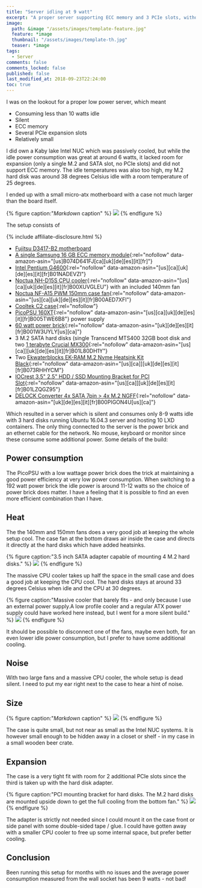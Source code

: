 ```yaml
---
title: "Server idling at 9 watt"
excerpt: "A proper server supporting ECC memory and 3 PCIe slots, without the noise, heat issues and high power consumption. Idling at only 8-9 watt - measured from the power outlet!"
image:
  path: &image "/assets/images/template-feature.jpg"
  feature: *image
  thumbnail: "/assets/images/template-th.jpg"
  teaser: *image
tags:
  - Server
comments: false
comments_locked: false
published: false
last_modified_at: 2018-09-23T22:24:00
toc: true
---
```

I was on the lookout for a proper low power server, which meant
* Consuming less than 10 watts idle
* Silent
* ECC memory
* Several PCIe expansion slots
* Relatively small

I did own a Kaby lake Intel NUC which was passively cooled, but while the idle power consumption was great at around 6 watts, it lacked room for expansion (only a single M.2 and SATA slot, no PCIe slots) and did not support ECC memory. The idle temperatures was also too high, my M.2 hard disk was around 38 degrees Celsius idle with a room temperature of 25 degrees.

I ended up with a small micro-atx motherboard with a case not much larger than the board itself.

{% figure caption:"*Markdown* caption" %}
![](/assets/images/)
{% endfigure %}

The setup consists of

{% include affiliate-disclosure.html %}

* [Fujitsu D3417-B2 motherboard](http://www.fujitsu.com/global/products/computing/peripheral/mainboards/extended-lifecycle-main/pmod-177972.html)
* [A single Samsung 16 GB ECC memory module](https://www.amazon.com/dp/B074D641FJ/){:rel="nofollow" data-amazon-asin="[us]B074D641FJ[ca][uk][de][es][it][fr]"}
* [Intel Pentium G4600](https://www.amazon.com/dp/B01NADEVZI/){:rel="nofollow" data-amazon-asin="[us][ca][uk][de][es][it][fr]B01NADEVZI"}
* [Noctua NH-D15S CPU cooler](https://www.amazon.com/dp/B00XUVGLEU/){:rel="nofollow" data-amazon-asin="[us][ca][uk][de][es][it][fr]B00XUVGLEU"} with an included 140mm fan
* [Noctua NF-A15 PWM 150mm case fan](https://www.amazon.com/dp/B00AED7XFI/){:rel="nofollow" data-amazon-asin="[us][ca][uk][de][es][it][fr]B00AED7XFI"}
* [Cooltek C2 case](https://www.aliexpress.com/item/Jonsbo-C2-Black-C2BK-HTPC-ITX-Mini-computer-case-in-aluminum-support-3-5-HDD-USB3/32718835069.html){:rel="nofollow"}
* [PicoPSU 160XT](https://www.amazon.com/dp/B005TWE6B8/){:rel="nofollow" data-amazon-asin="[us][ca][uk][de][es][it][fr]B005TWE6B8"} power supply
* [60 watt power brick](https://www.amazon.com/dp/B005TWE6B8/){:rel="nofollow" data-amazon-asin="[uk][de][es][it][fr]B001W3UYLY[us][ca]"}
* 3 M.2 SATA hard disks (single Transcend MTS400 32GB boot disk and two [1 terabyte Crucial MX300](https://www.amazon.com/dp/B01L80DH1Y/){:rel="nofollow" data-amazon-asin="[us][ca]][uk][de][es][it][fr]B01L80DH1Y"}
* Two [Ekwaterblocks EK-RAM M.2 Nvme Heatsink Kit Black](https://www.amazon.com/dp/B073RHHYCM/){:rel="nofollow" data-amazon-asin="[us][ca]][uk][de][es][it][fr]B073RHHYCM"}
* [IOCrest 3.5" 2.5" HDD / SSD Mounting Bracket for PCI Slot](https://www.amazon.com/dp/B01LZQGZ95/){:rel="nofollow" data-amazon-asin="[us][ca]][uk][de][es][it][fr]B01LZQGZ95"}
* [DELOCK Converter 4x SATA 7pin > 4x M.2 NGFF](https://www.amazon.com/dp/B00PIGON4U/){:rel="nofollow" data-amazon-asin="[uk][de][es][it][fr]B00PIGON4U[us][ca]"}

Which resulted in a server which is silent and consumes only 8-9 watts idle with 3 hard disks running Ubuntu 16.04.3 server and hosting 10 LXD containers. The only thing connected to the server is the power brick and an ethernet cable for the network. No mouse, keyboard or monitor since these consume some additional power. Some details of the build:

## Power consumption
The PicoPSU with a low wattage power brick does the trick at maintaining a good power efficiency at very low power consumption. When switching to a 192 watt power brick the idle power is around 11-12 watts so the choice of power brick does matter. I have a feeling that it is possible to find an even more efficient combination than I have.

## Heat
The the 140mm and 150mm fans does a very good job at keeping the whole setup cool. The case fan at the bottom draws air inside the case and directs it directly at the hard disks which have added heatsinks.

{% figure caption:"3.5 inch SATA adapter capable of mounting 4 M.2 hard disks." %}
![](/assets/images/low-power-server-hard-disks.jpg)
{% endfigure %}

The massive CPU cooler takes up half the space in the small case and does a good job at keeping the CPU cool. The hard disks stays at around 33 degrees Celsius when idle and the CPU at 30 degrees.

{% figure caption:"Massive cooler that barely fits - and only because I use an external power supply.A low profile cooler and a regular ATX power supply could have worked here instead, but I went for a more silent build." %}
![](/assets/images/low-power-server-cooler.jpg)
{% endfigure %}

It should be possible to disconnect one of the fans, maybe even both, for an even lower idle power consumption, but I prefer to have some additional cooling.

## Noise
With two large fans and a massive CPU cooler, the whole setup is dead silent. I need to put my ear right next to the case to hear a hint of noise.

## Size
{% figure caption:"*Markdown* caption" %}
![](/assets/images/)
{% endfigure %}

The case is quite small, but not near as small as the Intel NUC systems. It is however small enough to be hidden away in a closet or shelf - in my case in a small wooden beer crate.

## Expansion
The case is a very tight fit with room for 2 additional PCIe slots since the third is taken up with the hard disk adapter.

{% figure caption:"PCI mounting bracket for hard disks. The M.2 hard disks are mounted upside down to get the full cooling from the bottom fan." %}
![](/assets/images/low-power-server-pcie.jpg)
{% endfigure %}

The adapter is strictly not needed since I could mount it on the case front or side panel with some double-sided tape / glue. I could have gotten away with a smaller CPU cooler to free up some internal space, but prefer better cooling.

## Conclusion
Been running this setup for months with no issues and the average power consumption measured from the wall socket has been 9 watts - not bad!
